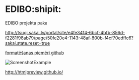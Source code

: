 # EDIBO:shipit:
EDIBO projekta paka


http://tsugi.sakai.lv/portal/site/e4fe3414-6bcf-4bfb-856d-f2281f98ab79/page/50fe20e4-1143-48af-800b-f4cf70edffc6?sakai.state.reset=true







[formatēšanas piemēri github](https://help.github.com/en/github/writing-on-github/basic-writing-and-formatting-syntax)


![ScreenshotExample](Example.PNG)

http://htmlpreview.github.io/
